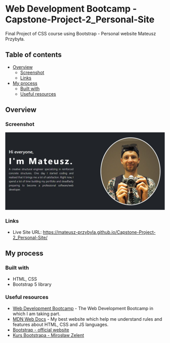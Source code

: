 # Web Development Bootcamp - Capstone-Project-2_Personal-Site

Final Project of CSS course using Bootstrap - Personal website Mateusz Przybyła.

## Table of contents

- [Overview](#overview)
  - [Screenshot](#screenshot)
  - [Links](#links)
- [My process](#my-process)
  - [Built with](#built-with)
  - [Useful resources](#useful-resources)

## Overview

### Screenshot

![](./screenshot.jpg)

### Links

- Live Site URL: https://mateusz-przybyla.github.io/Capstone-Project-2_Personal-Site/

## My process

### Built with

- HTML, CSS
- Bootstrap 5 library

### Useful resources

- [Web Development Bootcamp](https://www.udemy.com/course/the-complete-web-development-bootcamp/?couponCode=KEEPLEARNING) - The Web Development Bootcamp in which I am taking part.
- [MDN Web Docs](https://developer.mozilla.org/en-US/) - My best website which help me understand rules and features about HTML, CSS and JS languages.
- [Bootstrap - official website](https://getbootstrap.com/docs/5.3/getting-started/introduction/)
- [Kurs Bootstrapa - Mirosław Zelent](https://miroslawzelent.pl/kurs-bootstrap/)
